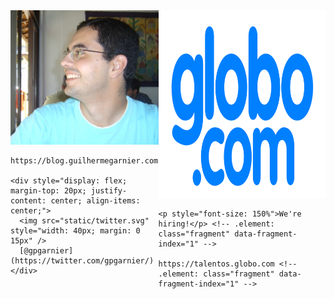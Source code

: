 <!-- .slide: data-background="#fff" -->

<div style="display: flex">
  <div>
    <img src="static/eu.jpg" width="400px" />

    https://blog.guilhermegarnier.com

    <div style="display: flex; margin-top: 20px; justify-content: center; align-items: center;">
      <img src="static/twitter.svg" style="width: 40px; margin: 0 15px" />
      [@gpgarnier](https://twitter.com/gpgarnier/)
    </div>
  </div>

  <div>
    <img src="static/globocom.png" style="height: 300px" />

    <p style="font-size: 150%">We're hiring!</p> <!-- .element: class="fragment" data-fragment-index="1" -->

    https://talentos.globo.com <!-- .element: class="fragment" data-fragment-index="1" -->
  </div>
</div>
